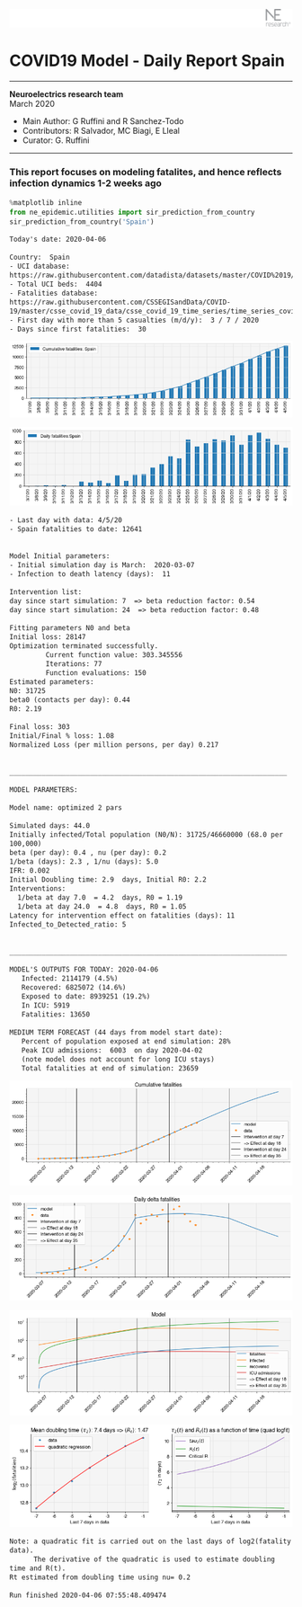 ![](./images/logo.png)
# COVID19 Model - Daily Report Spain

---

**Neuroelectrics research team**  
March 2020  
* Main Author: G Ruffini and R Sanchez-Todo  
* Contributors: R Salvador, MC Biagi, E Lleal
* Curator: G. Ruffini

---

### This report focuses on modeling fatalites, and hence reflects infection dynamics 1-2 weeks ago


```python
%matplotlib inline
from ne_epidemic.utilities import sir_prediction_from_country
sir_prediction_from_country('Spain')
```

    Today's date: 2020-04-06 
    
    Country:  Spain
    - UCI database:  https://raw.githubusercontent.com/datadista/datasets/master/COVID%2019/ccaa_camas_uci_2017.csv
    - Total UCI beds:  4404
    - Fatalities database:  https://raw.githubusercontent.com/CSSEGISandData/COVID-19/master/csse_covid_19_data/csse_covid_19_time_series/time_series_covid19_deaths_global.csv
    - First day with more than 5 casualties (m/d/y):  3 / 7 / 2020
    - Days since first fatalities:  30



![png](01%20-%20Daily_Report_Spain_files/01%20-%20Daily_Report_Spain_2_1.png)



![png](01%20-%20Daily_Report_Spain_files/01%20-%20Daily_Report_Spain_2_2.png)


    - Last day with data: 4/5/20
    - Spain fatalities to date: 12641
     
    
    Model Initial parameters:
    - Initial simulation day is March:  2020-03-07
    - Infection to death latency (days):  11
    
    Intervention list:
    day since start simulation: 7  => beta reduction factor: 0.54
    day since start simulation: 24  => beta reduction factor: 0.48
    
    Fitting parameters N0 and beta
    Initial loss: 28147
    Optimization terminated successfully.
             Current function value: 303.345556
             Iterations: 77
             Function evaluations: 150
    Estimated parameters:
    N0: 31725
    beta0 (contacts per day): 0.44
    R0: 2.19
    
    Final loss: 303
    Initial/Final % loss: 1.08
    Normalized Loss (per million persons, per day) 0.217 
    
    
    _____________________________________________________________________
     
    MODEL PARAMETERS:
    
    Model name: optimized 2 pars
    
    Simulated days: 44.0
    Initially infected/Total population (N0/N): 31725/46660000 (68.0 per 100,000)
    beta (per day): 0.4 , nu (per day): 0.2
    1/beta (days): 2.3 , 1/nu (days): 5.0
    IFR: 0.002
    Initial Doubling time: 2.9  days, Initial R0: 2.2
    Interventions:
      1/beta at day 7.0  = 4.2  days, R0 = 1.19
      1/beta at day 24.0  = 4.8  days, R0 = 1.05
    Latency for intervention effect on fatalities (days): 11
    Infected_to_Detected_ratio: 5
    
    
    _____________________________________________________________________
    
    MODEL'S OUTPUTS FOR TODAY: 2020-04-06
       Infected: 2114179 (4.5%)
       Recovered: 6825072 (14.6%)
       Exposed to date: 8939251 (19.2%)
       In ICU: 5919
       Fatalities: 13650
     
    MEDIUM TERM FORECAST (44 days from model start date): 
       Percent of population exposed at end simulation: 28%
       Peak ICU admissions:  6003  on day 2020-04-02
       (note model does not account for long ICU stays)
       Total fatalities at end of simulation: 23659



![png](01%20-%20Daily_Report_Spain_files/01%20-%20Daily_Report_Spain_2_4.png)



![png](01%20-%20Daily_Report_Spain_files/01%20-%20Daily_Report_Spain_2_5.png)



![png](01%20-%20Daily_Report_Spain_files/01%20-%20Daily_Report_Spain_2_6.png)


     



![png](01%20-%20Daily_Report_Spain_files/01%20-%20Daily_Report_Spain_2_8.png)


    Note: a quadratic fit is carried out on the last days of log2(fatality data).
          The derivative of the quadratic is used to estimate doubling time and R(t).
    Rt estimated from doubling time using nu= 0.2
    
    Run finished 2020-04-06 07:55:48.409474

